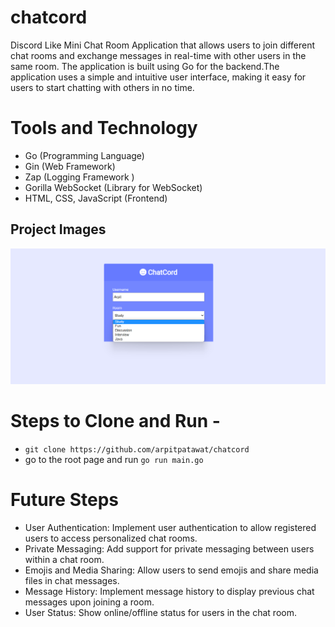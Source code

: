 # chatcord
 Discord Like Mini Chat Room Application that allows users to join different chat rooms and exchange messages in real-time with other users in the same room. The application is built using Go for the backend.The application uses a simple and intuitive user interface, making it easy for users to start chatting with others in no time.
 
# Tools and Technology

- Go (Programming Language)
- Gin (Web Framework)
- Zap (Logging Framework )
- Gorilla WebSocket (Library for WebSocket)
- HTML, CSS, JavaScript (Frontend)

 ## Project Images ##
<span>
<img src="https://github.com/arpitpatawat/chatcord/blob/main/Images/homePage.png" >
 </span>

# Steps to Clone and Run - 
- `git clone https://github.com/arpitpatawat/chatcord`
- go to the root page and run `go run main.go`

# Future Steps
- User Authentication: Implement user authentication to allow registered users to access personalized chat rooms.
- Private Messaging: Add support for private messaging between users within a chat room.
- Emojis and Media Sharing: Allow users to send emojis and share media files in chat messages.
- Message History: Implement message history to display previous chat messages upon joining a room.
- User Status: Show online/offline status for users in the chat room.
